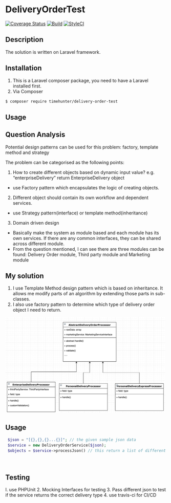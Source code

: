 # DeliveryOrderTest

[![Coverage Status][ico-coverage]][link-coverage]
[![Build][ico-build]][link-build]
[![StyleCI][ico-styleci]][link-styleci]



## Description

The solution is written on Laravel framework.

## Installation

1. This is a Laravel composer package, you need to have a Laravel installed first.
2. Via Composer

``` bash
$ composer require timehunter/delivery-order-test
```

## Usage

## Question Analysis

Potential design patterns can be used for this problem: factory, template method and strategy

The problem can be categorised as the following points:

1. How to create different objects based on dynamic input value? e.g. “enterpriseDelivery” return EnterpriseDelivery object
 - use Factory pattern which encapsulates the logic of creating objects.
 
2. Different object should contain its own workflow and dependent services.
 - use Strategy pattern(interface) or template method(inheritance)
 
3. Domain driven design
 - Basically make the system as module based and each module has its own services. If there are any common interfaces, they can be shared across different module.
 - From the question mentioned, I can see there are three modules can be found: Delivery Order module, Third party module and Marketing module


## My solution

1. I use Template Method design pattern which is based on inheritance. It allows me modify parts of an algorithm by extending those parts in sub-classes.
2. I also use factory pattern to determine which type of delivery order object I need to return.


<img src="https://github.com/RyanDaDeng/delivery-order-test/blob/master/template_method.jpg" width="500" height="300" />

## Usage

````php
 $json = "[{},{},{}...{}]"; // the given sample json data
 $service = new DeliveryOrderService($json);
 $objects = $service->processJson() // this return a list of different delivery order objects
 
 
````

## Testing

I. use PHPUnit
2. Mocking Interfaces for testing
3. Pass different json to test if the service returns the correct delivery type
4. use travis-ci for CI/CD


[ico-coverage]: https://coveralls.io/repos/github/RyanDaDeng/delivery-order-test/badge.svg?branch=master&service=github
[ico-build]: https://travis-ci.org/RyanDaDeng/delivery-order-test.svg?branch=master
[ico-styleci]: https://github.styleci.io/repos/174629501/shield


[link-coverage]: https://coveralls.io/github/RyanDaDeng/delivery-order-test?branch=master
[link-build]: https://travis-ci.org/RyanDaDeng/delivery-order-test
[link-styleci]: https://github.styleci.io/repos/174629501